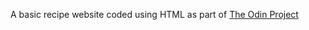 A basic recipe website coded using HTML as part of [The Odin Project](https://www.theodinproject.com/about)
